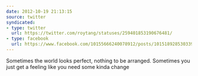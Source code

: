 ```yaml
---
date: 2012-10-19 21:13:15
source: twitter
syndicated:
- type: twitter
  url: https://twitter.com/roytang/statuses/259401853190676481/
- type: facebook
  url: https://www.facebook.com/10155666240078912/posts/10151892853033912
---
```


Sometimes the world looks perfect, nothing to be arranged. Sometimes you just get a feeling like you need some kinda change